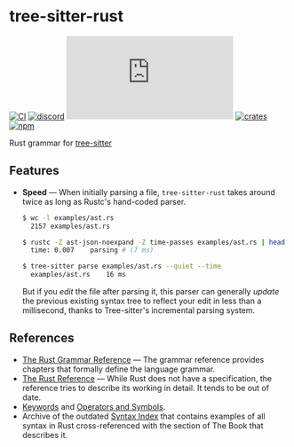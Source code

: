 # tree-sitter-rust

[![CI][ci]](https://github.com/tree-sitter/tree-sitter-rust/actions/workflows/ci.yml)
[![discord][discord]](https://discord.gg/w7nTvsVJhm)
[![matrix][matrix]](https://matrix.to/#/#tree-sitter-chat:matrix.org)
[![crates][crates]](https://crates.io/crates/tree-sitter-rust)
[![npm][npm]](https://www.npmjs.com/package/tree-sitter-rust)

Rust grammar for [tree-sitter](https://github.com/tree-sitter/tree-sitter)

## Features

- **Speed** — When initially parsing a file, `tree-sitter-rust` takes around twice
  as long as Rustc's hand-coded parser.

  ```sh
  $ wc -l examples/ast.rs
    2157 examples/ast.rs

  $ rustc -Z ast-json-noexpand -Z time-passes examples/ast.rs | head -n1
    time: 0.007    parsing # (7 ms)

  $ tree-sitter parse examples/ast.rs --quiet --time
    examples/ast.rs    16 ms
  ```

  But if you _edit_ the file after parsing it, this parser can generally _update_
  the previous existing syntax tree to reflect your edit in less than a millisecond,
  thanks to Tree-sitter's incremental parsing system.

## References

- [The Rust Grammar Reference](https://doc.rust-lang.org/grammar.html) — The grammar
  reference provides chapters that formally define the language grammar.
- [The Rust Reference](https://doc.rust-lang.org/reference/) — While Rust does
  not have a specification, the reference tries to describe its working in detail.
  It tends to be out of date.
- [Keywords](https://doc.rust-lang.org/stable/book/appendix-01-keywords.html) and
  [Operators and Symbols](https://doc.rust-lang.org/stable/book/appendix-02-operators.html).
- Archive of the outdated [Syntax Index](https://web.mit.edu/rust-lang_v1.25/arch/amd64_ubuntu1404/share/doc/rust/html/book/first-edition/syntax-index.html)
  that contains examples of all syntax in Rust cross-referenced with the section
  of The Book that describes it.

[ci]: https://img.shields.io/github/actions/workflow/status/tree-sitter/tree-sitter-rust/ci.yml?logo=github&label=CI
[discord]: https://img.shields.io/discord/1063097320771698699?logo=discord&label=discord
[matrix]: https://img.shields.io/matrix/tree-sitter-chat%3Amatrix.org?logo=matrix&label=matrix
[npm]: https://img.shields.io/npm/v/tree-sitter-rust?logo=npm
[crates]: https://img.shields.io/crates/v/tree-sitter-rust?logo=rust

